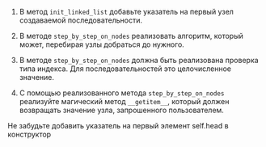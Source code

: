 1. В метод `init_linked_list` добавьте указатель на первый узел создаваемой последовательности.
   
1. В методе `step_by_step_on_nodes` реализовать алгоритм, который может, 
   перебирая узлы добраться до нужного.
   
2. В методе `step_by_step_on_nodes` должна быть реализована проверка типа индекса. 
   Для последовательностей это целочисленное значение.
   
3. С помощью реализованного метода `step_by_step_on_nodes` реализуйте магический
   метод `__getitem__`, который должен возвращать значение узла, запрошенного пользователем.

<div class="hint">
  Не забудьте добавить указатель на первый элемент self.head в конструктор
</div>

